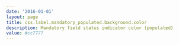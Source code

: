 ```yaml
---
date: '2016-01-01'
layout: page
title: css.label.mandatory_populated.background.color
description: Mandatory field status indicator color (populated)
value: #cc7777 
---
```

